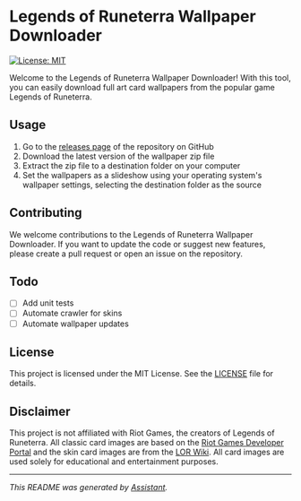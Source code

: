 # Legends of Runeterra Wallpaper Downloader

[![License: MIT](https://img.shields.io/badge/License-MIT-yellow.svg)](https://opensource.org/licenses/MIT)

Welcome to the Legends of Runeterra Wallpaper Downloader! With this tool, you can easily download full art card wallpapers from the popular game Legends of Runeterra.

## Usage
1. Go to the [releases page](https://github.com/Necromancerx/lor-wallpaper/releases) of the repository on GitHub
2. Download the latest version of the wallpaper zip file
3. Extract the zip file to a destination folder on your computer
4. Set the wallpapers as a slideshow using your operating system's wallpaper settings, selecting the destination folder as the source

## Contributing
We welcome contributions to the Legends of Runeterra Wallpaper Downloader. If you want to update the code or suggest new features, please create a pull request or open an issue on the repository.

## Todo
- [ ] Add unit tests
- [ ] Automate crawler for skins
- [ ] Automate wallpaper updates

## License
This project is licensed under the MIT License. See the [LICENSE](LICENSE) file for details.

## Disclaimer
This project is not affiliated with Riot Games, the creators of Legends of Runeterra. All classic card images are based on the [Riot Games Developer Portal](https://developer.riotgames.com/docs/lor) and the skin card images are from the [LOR Wiki](https://leagueoflegends.fandom.com/wiki/List_of_champion_skins_(Legends_of_Runeterra)). All card images are used solely for educational and entertainment purposes.

---

_This README was generated by [Assistant](https://openai.com/blog/openai-assistant/)._
